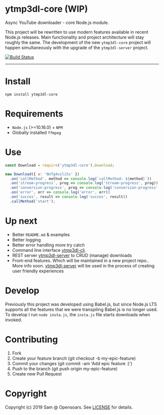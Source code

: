 # ytmp3dl-core (WIP)

Async YouTube downloader - core Node.js module.

This project will be rewritten to use modern features available in recent Node.js releases. Main functionality and project architecture will stay roughly the same. The development of the new `ytmp3dl-core` project will happen simultaneously with the upgrade of the `ytmp3dl-server` project.

[![Build Status](https://travis-ci.org/opensoars/ytmp3dl-core.svg?branch=master)](https://travis-ci.org/opensoars/ytmp3dl-core)

<!---
[![Coverage Status](https://coveralls.io/repos/opensoars/ytmp3dl-core/badge.svg?branch=master&service=github)](https://coveralls.io/github/opensoars/ytmp3dl-core?branch=master)
[![Inline docs](http://inch-ci.org/github/opensoars/ytmp3dl-core.svg?branch=master)](http://inch-ci.org/github/opensoars/ytmp3dl-core)
[![Codacy Badge](https://api.codacy.com/project/badge/f3e64501763645b9aa483bf83a4dd1d5)](https://www.codacy.com/app/sam_1700/ytmp3dl-core)
[![Code Climate](https://codeclimate.com/github/opensoars/ytmp3dl-core/badges/gpa.svg)](https://codeclimate.com/github/opensoars/ytmp3dl-core)
-->

---


# Install

`npm install ytmp3dl-core`


# Requirements

- `Node.js` (>=10.16.0) + `NPM`
- Globally installed `ffmpeg`

# Use

```js
const Download = require('ytmp3dl-core').Download;

new Download({ v: 'NnTg4vzli5s' })
  .on('callMethod', method => console.log(`callMethod: ${method}`))
  .on('stream-progress', prog => console.log('stream-progress', prog))
  .on('conversion-progress', prog => console.log('conversion-progress', prog))
  .on('error', err => console.log('error', err))
  .on('succes', result => console.log('succes', result))
  .callMethod('start'); 
```


# Up next

* Better `README.md` & examples
* Better logging
* Better error handling more try catch
* Command line interface [ytmp3dl-cli](https://github.com/opensoars/ytmp3dl-cli).
* REST server [ytmp3dl-server](https://github.com/opensoars/ytmp3dl-server) to CRUD (manage) downloads
* Front-end features. Which will be maintained in a new project repo.. More info soon. [ytmp3dl-server](https://github.com/opensoars/ytmp3dl-server) will be used in the process of creating user friendly experiences


# Develop

Previously this project was developed using Babel.js, but since Node.js LTS supports all the features that we were transpiling Babel.js is no longer used. To develop I run `node insta.js`, the `insta.js` file starts downloads when invoked.


# Contributing

1. Fork
2. Create your feature branch (git checkout -b my-epic-feature)
3. Commit your changes (git commit -am 'Add epic feature :)')
4. Push to the branch (git push origin my-epic-feature)
5. Create new Pull Request


# Copyright

Copyright (c) 2019 Sam @ Opensoars. See [LICENSE](https://github.com/opensoars/ezreq/blob/master/LICENSE) for details.
